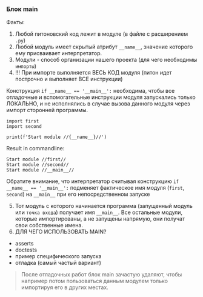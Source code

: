 ### Блок __main__

Факты:

1. Любой питоновский код лежит в модуле (в файле с расширением ```.py```)
2. Любой модуль имеет скрытый атрибут ```__name__```, значение которого ему присваивает интерпретатор.
3. Модули - способ организации нашего проекта (для чего необходимы ```импорты```)
4. !!! При импорте выполняется ВЕСЬ КОД модуля (питон идет построчно и выполняет ВСЕ инструкции)

Конструкция ```if __name__ == '__main__':``` необходима, чтобы все отладочные и вспомогательные инструкции модуля запускались только ЛОКАЛЬНО, и не исполнялись в случае вызова данного модуля через импорт сторонней программы.

```
import first
import second

print(f'Start module //{__name__}//')
```
Result in commandline:
```commandline
Start module //first//
Start module //second//
Start module //__main__//
```
Обратите внимание, что интерпретатор считывая конструкцию ```if __name__ == '__main__':``` подменяет фактическое имя модуля (```first```, ```second```) на ```__main__``` при его непосредственном запуске

5. Тот модуль с которого начинается программа (запущенный модуль или ```точка входа```) получает имя ```__main__```. Все остальные модули, которые импортированы, а не запущены напрямую, они получат свои собственные имена.
6. ДЛЯ ЧЕГО ИСПОЛЬЗОВАТЬ MAIN?
- asserts
- doctests
- пример специфического запуска
- отладка (самый частый вариант)

> После отладочных работ блок main зачастую удаляют, чтобы например потом пользоваться данным модулем только импортируя его в других местах.
